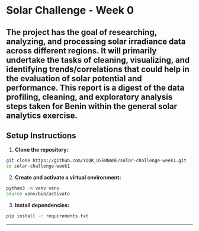 # Solar Challenge - Week 0
## The project has the goal of researching, analyzing, and processing solar irradiance data across different regions. It will primarily undertake the tasks of cleaning, visualizing, and identifying trends/correlations that could help in the evaluation of solar potential and performance. This report is a digest of the data profiling, cleaning, and exploratory analysis steps taken for Benin within the general solar analytics exercise.

## Setup Instructions

1. **Clone the repository:**

```bash
git clone https://github.com/YOUR_USERNAME/solar-challenge-week1.git
cd solar-challenge-week1
```

2. **Create and activate a virtual environment:**

```bash
python3 -m venv venv
source venv/bin/activate
```

3. **Install dependencies:**

```bash
pip install -r requirements.txt
```

---

